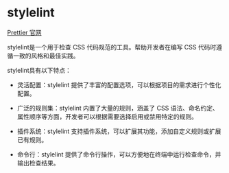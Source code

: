 # stylelint

[Prettier 官网](https://stylelint.io/)

stylelint是一个用于检查 CSS 代码规范的工具。帮助开发者在编写 CSS 代码时遵循一致的风格和最佳实践。

stylelint具有以下特点：

- 灵活配置：stylelint 提供了丰富的配置选项，可以根据项目的需求进行个性化配置。

- 广泛的规则集：stylelint 内置了大量的规则，涵盖了 CSS 语法、命名约定、属性顺序等方面，开发者可以根据需要选择启用或禁用特定的规则。

- 插件系统：stylelint 支持插件系统，可以扩展其功能，添加自定义规则或扩展已有规则。

- 命令行：stylelint 提供了命令行操作，可以方便地在终端中运行检查命令，并输出检查结果。
